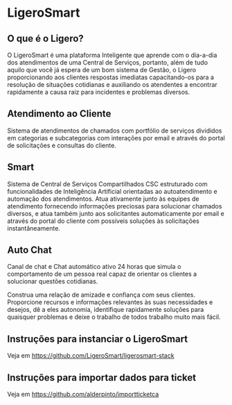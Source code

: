 # LigeroSmart

## O que é o Ligero?

O LigeroSmart é uma plataforma Inteligente que aprende com o dia-a-dia dos atendimentos de
uma Central de Serviços, portanto, além de tudo aquilo que você já espera de um bom
sistema de Gestão, o Ligero proporcionando aos clientes respostas imediatas capacitando-os
para a resolução de situações cotidianas e auxiliando os atendentes a encontrar
rapidamente a causa raiz para incidentes e problemas diversos.

##  Atendimento ao Cliente

  Sistema de atendimentos de chamados com portfólio de serviços divididos em categorias e
subcategorias com interações por email e através do portal de solicitações e consultas do
cliente.

##  Smart

  Sistema de Central de Serviços Compartilhados CSC estruturado com funcionalidades de
Inteligência Artificial orientadas ao autoatendimento e automação dos atendimentos. Atua
ativamente junto às equipes de atendimento fornecendo informações preciosas para
solucionar chamados diversos, e atua também junto aos solicitantes automaticamente por
email e através do portal do cliente com possíveis soluções às solicitações
instantâneamente.

##  Auto Chat

  Canal de chat e Chat automático ativo 24 horas que simula o comportamento de um pessoa
real capaz de orientar os clientes a solucionar questões cotidianas.
  
Construa uma relação de amizade e confiança com seus clientes. Proporcione recursos e
informações relevantes às suas necessidades e desejos, dê a eles autonomia, identifique
rapidamente soluções para quaisquer problemas e deixe o trabalho de todos trabalho muito
mais fácil.

## Instruções para instanciar o LigeroSmart

Veja em https://github.com/LigeroSmart/ligerosmart-stack

## Instruções para importar dados para ticket

Veja em https://github.com/alderpinto/importticketca